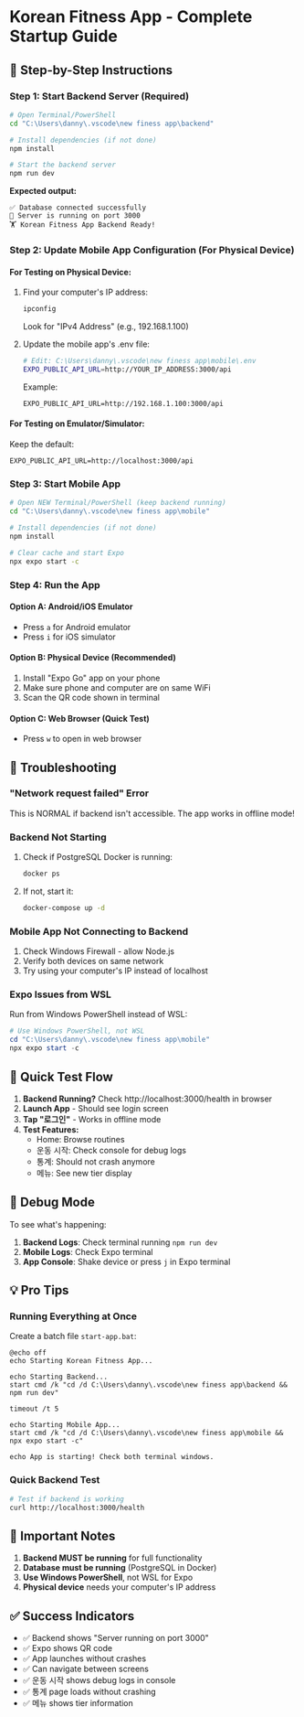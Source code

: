 # Korean Fitness App - Complete Startup Guide

## 🚀 Step-by-Step Instructions

### Step 1: Start Backend Server (Required)
```bash
# Open Terminal/PowerShell
cd "C:\Users\danny\.vscode\new finess app\backend"

# Install dependencies (if not done)
npm install

# Start the backend server
npm run dev
```

**Expected output:**
```
✅ Database connected successfully
🚀 Server is running on port 3000
🏋️ Korean Fitness App Backend Ready!
```

### Step 2: Update Mobile App Configuration (For Physical Device)

#### For Testing on Physical Device:
1. Find your computer's IP address:
   ```powershell
   ipconfig
   ```
   Look for "IPv4 Address" (e.g., 192.168.1.100)

2. Update the mobile app's .env file:
   ```bash
   # Edit: C:\Users\danny\.vscode\new finess app\mobile\.env
   EXPO_PUBLIC_API_URL=http://YOUR_IP_ADDRESS:3000/api
   ```
   Example:
   ```
   EXPO_PUBLIC_API_URL=http://192.168.1.100:3000/api
   ```

#### For Testing on Emulator/Simulator:
Keep the default:
```
EXPO_PUBLIC_API_URL=http://localhost:3000/api
```

### Step 3: Start Mobile App
```bash
# Open NEW Terminal/PowerShell (keep backend running)
cd "C:\Users\danny\.vscode\new finess app\mobile"

# Install dependencies (if not done)
npm install

# Clear cache and start Expo
npx expo start -c
```

### Step 4: Run the App

#### Option A: Android/iOS Emulator
- Press `a` for Android emulator
- Press `i` for iOS simulator

#### Option B: Physical Device (Recommended)
1. Install "Expo Go" app on your phone
2. Make sure phone and computer are on same WiFi
3. Scan the QR code shown in terminal

#### Option C: Web Browser (Quick Test)
- Press `w` to open in web browser

## 🔧 Troubleshooting

### "Network request failed" Error
This is NORMAL if backend isn't accessible. The app works in offline mode!

### Backend Not Starting
1. Check if PostgreSQL Docker is running:
   ```bash
   docker ps
   ```
2. If not, start it:
   ```bash
   docker-compose up -d
   ```

### Mobile App Not Connecting to Backend
1. Check Windows Firewall - allow Node.js
2. Verify both devices on same network
3. Try using your computer's IP instead of localhost

### Expo Issues from WSL
Run from Windows PowerShell instead of WSL:
```powershell
# Use Windows PowerShell, not WSL
cd "C:\Users\danny\.vscode\new finess app\mobile"
npx expo start -c
```

## 📱 Quick Test Flow

1. **Backend Running?** Check http://localhost:3000/health in browser
2. **Launch App** - Should see login screen
3. **Tap "로그인"** - Works in offline mode
4. **Test Features:**
   - Home: Browse routines
   - 운동 시작: Check console for debug logs
   - 통계: Should not crash anymore
   - 메뉴: See new tier display

## 🎯 Debug Mode

To see what's happening:
1. **Backend Logs**: Check terminal running `npm run dev`
2. **Mobile Logs**: Check Expo terminal
3. **App Console**: Shake device or press `j` in Expo terminal

## 💡 Pro Tips

### Running Everything at Once
Create a batch file `start-app.bat`:
```batch
@echo off
echo Starting Korean Fitness App...

echo Starting Backend...
start cmd /k "cd /d C:\Users\danny\.vscode\new finess app\backend && npm run dev"

timeout /t 5

echo Starting Mobile App...
start cmd /k "cd /d C:\Users\danny\.vscode\new finess app\mobile && npx expo start -c"

echo App is starting! Check both terminal windows.
```

### Quick Backend Test
```bash
# Test if backend is working
curl http://localhost:3000/health
```

## 🚨 Important Notes

1. **Backend MUST be running** for full functionality
2. **Database must be running** (PostgreSQL in Docker)
3. **Use Windows PowerShell**, not WSL for Expo
4. **Physical device** needs your computer's IP address

## ✅ Success Indicators

- ✅ Backend shows "Server running on port 3000"
- ✅ Expo shows QR code
- ✅ App launches without crashes
- ✅ Can navigate between screens
- ✅ 운동 시작 shows debug logs in console
- ✅ 통계 page loads without crashing
- ✅ 메뉴 shows tier information